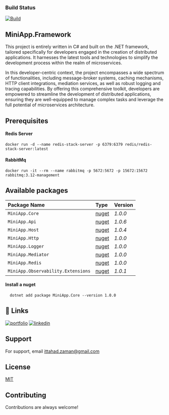 
### Build Status


[![Build](https://github.com/ittahad/MiniApp.Framework/actions/workflows/build.yml/badge.svg)](https://github.com/ittahad/MiniApp.Framework/actions/workflows/build.yml)


## MiniApp.Framework

This project is entirely written in C# and built on the .NET framework, tailored specifically for developers engaged in the creation of distributed applications. It harnesses the latest tools and technologies to simplify the development process within the realm of microservices.

In this developer-centric context, the project encompasses a wide spectrum of functionalities, including message-broker systems, caching mechanisms, HTTP client integrations, mediation services, as well as robust logging and tracing capabilities. By offering this comprehensive toolkit, developers are empowered to streamline the development of distributed applications, ensuring they are well-equipped to manage complex tasks and leverage the full potential of microservices architecture.

## Prerequisites
#### Redis Server
```
docker run -d --name redis-stack-server -p 6379:6379 redis/redis-stack-server:latest
```

#### RabbitMq
```
docker run -it --rm --name rabbitmq -p 5672:5672 -p 15672:15672 rabbitmq:3.12-management
```

## Available packages


| Package Name | Type     | Version                |
| :-------- | :------- | :------------------------- |
| `MiniApp.Core` | [nuget](https://www.nuget.org/packages/MiniApp.Core/) | *1.0.0*|
| `MiniApp.Api` | [nuget](https://www.nuget.org/packages/MiniApp.Api/) | *1.0.6*|
| `MiniApp.Host` | [nuget](https://www.nuget.org/packages/MiniApp.Host/) | *1.0.4*|
| `MiniApp.Http` | [nuget](https://www.nuget.org/packages/MiniApp.Http/) | *1.0.0*|
| `MiniApp.Logger` | [nuget](https://www.nuget.org/packages/MiniApp.Logger/) | *1.0.0*|
| `MiniApp.Mediator` | [nuget](https://www.nuget.org/packages/MiniApp.Mediator/) | *1.0.0*|
| `MiniApp.Redis` | [nuget](https://www.nuget.org/packages/MiniApp.Redis/) | *1.0.0*|
| `MiniApp.Observability.Extensions` | [nuget](https://www.nuget.org/packages/MiniApp.Observability.Extensions/) | *1.0.1*|

#### Install a nuget

```
  dotnet add package MiniApp.Core --version 1.0.0
```


## 🔗 Links
[![portfolio](https://img.shields.io/badge/my_portfolio-000?style=for-the-badge&logo=ko-fi&logoColor=white)](https://www.ittahad.xyz/)
[![linkedin](https://img.shields.io/badge/linkedin-0A66C2?style=for-the-badge&logo=linkedin&logoColor=white)](https://www.linkedin.com/in/ittahad/)



## Support

For support, email ittahad.zaman@gmail.com


## License

[MIT](https://choosealicense.com/licenses/mit/)


## Contributing

Contributions are always welcome!
